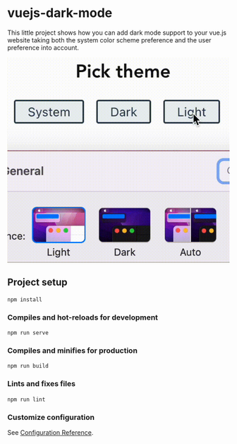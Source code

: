 # vuejs-dark-mode

This little project shows how you can add dark mode support to your vue.js website taking both the system color scheme preference and the user preference into account.

![Screen recording of project showing dark & light mode by system and user preference](./screenshot.gif)

## Project setup
```
npm install
```

### Compiles and hot-reloads for development
```
npm run serve
```

### Compiles and minifies for production
```
npm run build
```

### Lints and fixes files
```
npm run lint
```

### Customize configuration
See [Configuration Reference](https://cli.vuejs.org/config/).
